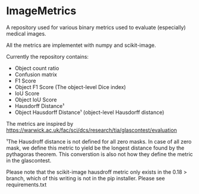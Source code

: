 # ImageMetrics
A repository used for various binary metrics used to evaluate (especially) medical images.

All the metrics are implementet with numpy and scikit-image. 

Currently the repository contains:

* Object count ratio
* Confusion matrix
* F1 Score
* Object F1 Score  (The object-level Dice index)
* IoU Score
* Object IoU Score
* Hausdorff Distance¹
* Object Hausdorff Distance¹ (object-level Hausdorff distance)

The metrics are inspired by https://warwick.ac.uk/fac/sci/dcs/research/tia/glascontest/evaluation

¹The Hausdroff distance is not defined for all zero masks. In case of all zero mask, we define this metric to yield be the longest distance found by the pythagoras theorem. This converstion is also not how they define the metric in the glascontest.

Please note that the scikit-image hausdroff metric only exists in the 0.18 > branch, which of this writing is not in the pip installer. Please see requirements.txt
